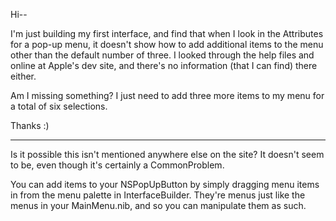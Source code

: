 Hi--

I'm just building my first interface, and find that when I look in the Attributes for a pop-up menu, it doesn't show how to add additional items to the menu other than the default number of three. I looked through the help files and online at Apple's dev site, and there's no information (that I can find) there either.

Am I missing something? I just need to add three more items to my menu for a total of six selections.

Thanks :)

----

Is it possible this isn't mentioned anywhere else on the site? It doesn't seem to be, even though it's certainly a CommonProblem.

You can add items to your NSPopUpButton by simply dragging menu items in from the menu palette in InterfaceBuilder. They're menus just like the menus in your MainMenu.nib, and so you can manipulate them as such.
